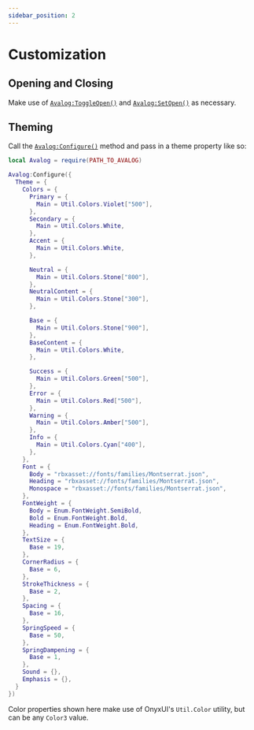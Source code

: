 ```yaml
---
sidebar_position: 2
---
```


# Customization

## Opening and Closing

Make use of [`Avalog:ToggleOpen()`](/api/AvalogClient#ToggleOpen) and [`Avalog:SetOpen()`](/api/AvalogClient#SetOpen) as necessary.

## Theming

Call the [`Avalog:Configure()`](/api/AvalogClient#Configure) method and pass in a theme property like so:

```lua
local Avalog = require(PATH_TO_AVALOG)

Avalog:Configure({
  Theme = {
    Colors = {
      Primary = {
        Main = Util.Colors.Violet["500"],
      },
      Secondary = {
        Main = Util.Colors.White,
      },
      Accent = {
        Main = Util.Colors.White,
      },

      Neutral = {
        Main = Util.Colors.Stone["800"],
      },
      NeutralContent = {
        Main = Util.Colors.Stone["300"],
      },

      Base = {
        Main = Util.Colors.Stone["900"],
      },
      BaseContent = {
        Main = Util.Colors.White,
      },

      Success = {
        Main = Util.Colors.Green["500"],
      },
      Error = {
        Main = Util.Colors.Red["500"],
      },
      Warning = {
        Main = Util.Colors.Amber["500"],
      },
      Info = {
        Main = Util.Colors.Cyan["400"],
      },
    },
    Font = {
      Body = "rbxasset://fonts/families/Montserrat.json",
      Heading = "rbxasset://fonts/families/Montserrat.json",
      Monospace = "rbxasset://fonts/families/Montserrat.json",
    },
    FontWeight = {
      Body = Enum.FontWeight.SemiBold,
      Bold = Enum.FontWeight.Bold,
      Heading = Enum.FontWeight.Bold,
    },
    TextSize = {
      Base = 19,
    },
    CornerRadius = {
      Base = 6,
    },
    StrokeThickness = {
      Base = 2,
    },
    Spacing = {
      Base = 16,
    },
    SpringSpeed = {
      Base = 50,
    },
    SpringDampening = {
      Base = 1,
    },
    Sound = {},
    Emphasis = {},
  }
})
```

Color properties shown here make use of OnyxUI's `Util.Color` utility, but can be any `Color3` value.